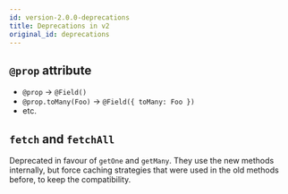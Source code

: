 ```yaml
---
id: version-2.0.0-deprecations
title: Deprecations in v2
original_id: deprecations
---
```


## `@prop` attribute

- `@prop` -> `@Field()`
- `@prop.toMany(Foo)` -> `@Field({ toMany: Foo })`
- etc.

## `fetch` and `fetchAll`

Deprecated in favour of `getOne` and `getMany`. They use the new methods internally, but force caching strategies that were used in the old methods before, to keep the compatibility.

